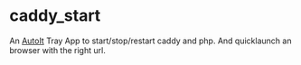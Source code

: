 caddy_start
===

An [AutoIt](https://www.autoitscript.com/) Tray App to start/stop/restart caddy and php. And quicklaunch an browser with the right url.
